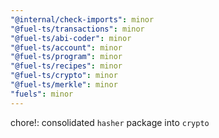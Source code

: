 ```yaml
---
"@internal/check-imports": minor
"@fuel-ts/transactions": minor
"@fuel-ts/abi-coder": minor
"@fuel-ts/account": minor
"@fuel-ts/program": minor
"@fuel-ts/recipes": minor
"@fuel-ts/crypto": minor
"@fuel-ts/merkle": minor
"fuels": minor
---
```


chore!: consolidated `hasher` package into `crypto`
